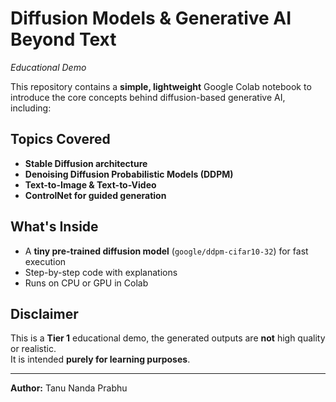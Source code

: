 # Diffusion Models & Generative AI Beyond Text
_Educational Demo_

This repository contains a **simple, lightweight** Google Colab notebook to introduce the core concepts behind diffusion-based generative AI, including:

## Topics Covered
- **Stable Diffusion architecture**
- **Denoising Diffusion Probabilistic Models (DDPM)**
- **Text-to-Image & Text-to-Video**
- **ControlNet for guided generation**

## What's Inside
- A **tiny pre-trained diffusion model** (`google/ddpm-cifar10-32`) for fast execution
- Step-by-step code with explanations
- Runs on CPU or GPU in Colab

## Disclaimer
This is a **Tier 1** educational demo, the generated outputs are **not** high quality or realistic.  
It is intended **purely for learning purposes**.

---

**Author:** Tanu Nanda Prabhu
